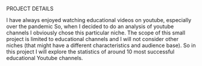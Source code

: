 PROJECT DETAILS

I have always enjoyed watching educational videos on youtube, especially over the pandemic So, when I decided to do an analysis of youtube channels I obviously chose this particular niche. The scope of this small project is limited to educational channels and I will not consider other niches (that might have a different characteristics and audience base). So in this project I will explore the statistics of around 10 most successful educational Youtube channels.
